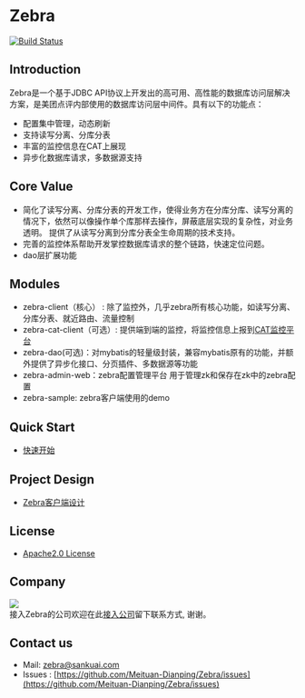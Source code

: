 # Zebra

[![Build Status](https://travis-ci.org/Meituan-Dianping/Zebra.svg?branch=master)](https://travis-ci.org/Meituan-Dianping/Zebra)

## Introduction
 Zebra是一个基于JDBC API协议上开发出的高可用、高性能的数据库访问层解决方案，是美团点评内部使用的数据库访问层中间件。具有以下的功能点：
 - 配置集中管理，动态刷新
 - 支持读写分离、分库分表
 - 丰富的监控信息在CAT上展现
 - 异步化数据库请求，多数据源支持
 
## Core Value
 - 简化了读写分离、分库分表的开发工作，使得业务方在分库分库、读写分离的情况下，依然可以像操作单个库那样去操作，屏蔽底层实现的复杂性，对业务透明。
 提供了从读写分离到分库分表全生命周期的技术支持。
 - 完善的监控体系帮助开发掌控数据库请求的整个链路，快速定位问题。
 - dao层扩展功能
 
## Modules
 - zebra-client（核心） : 除了监控外，几乎zebra所有核心功能，如读写分离、分库分表、就近路由、流量控制  
 - zebra-cat-client（可选）: 提供端到端的监控，将监控信息上报到[CAT监控平台](https://github.com/dianping/cat)    
 - zebra-dao(可选)：对mybatis的轻量级封装，兼容mybatis原有的功能，并额外提供了异步化接口、分页插件、多数据源等功能  
 - zebra-admin-web：zebra配置管理平台 用于管理zk和保存在zk中的zebra配置  
 - zebra-sample: zebra客户端使用的demo
 
## Quick Start
 - [快速开始](https://github.com/Meituan-Dianping/Zebra/wiki/QuickStart)
 
## Project Design
 - [Zebra客户端设计](https://github.com/Meituan-Dianping/Zebra/wiki/Zebra%E6%80%BB%E4%BD%93%E8%AE%BE%E8%AE%A1)
 
## License
 - [Apache2.0 License](https://github.com/Meituan-Dianping/Zebra/blob/master/LICENSE)
 
## Company
 ![](https://raw.githubusercontent.com/wiki/Meituan-Dianping/Zebra/image/white.jpeg)  
 接入Zebra的公司欢迎在此[接入公司](https://github.com/Meituan-Dianping/Zebra/issues/18)留下联系方式, 谢谢。
 
## Contact us
 - Mail: [zebra@sankuai.com](zebra@sankuai.com)
 - Issues : [https://github.com/Meituan-Dianping/Zebra/issues](https://github.com/Meituan-Dianping/Zebra/issues)